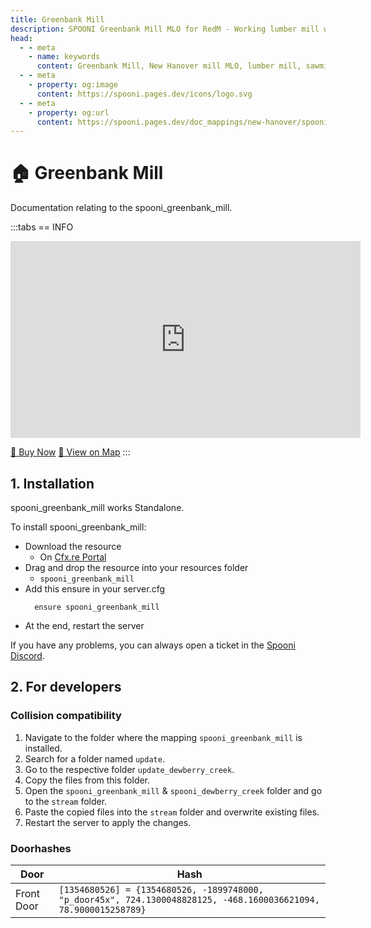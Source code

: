 ```yaml
---
title: Greenbank Mill
description: SPOONI Greenbank Mill MLO for RedM - Working lumber mill with processing area. Industrial facility for New Hanover logging roleplay in Red Dead Redemption 2.
head:
  - - meta
    - name: keywords
      content: Greenbank Mill, New Hanover mill MLO, lumber mill, sawmill, logging facility, RedM mill, RDR2 New Hanover
  - - meta
    - property: og:image
      content: https://spooni.pages.dev/icons/logo.svg
  - - meta
    - property: og:url
      content: https://spooni.pages.dev/doc_mappings/new-hanover/spooni_greenbank_mill
---
```


# 🏠 Greenbank Mill
Documentation relating to the spooni_greenbank_mill.

:::tabs
== INFO
<iframe width="560" height="315" src="https://www.youtube.com/embed/5oxfL-UIqOA?si=n-ljIBEGJzS1AAj5" frameborder="0" allow="accelerometer; autoplay; clipboard-write; encrypted-media; gyroscope; picture-in-picture; web-share" referrerpolicy="strict-origin-when-cross-origin" allowfullscreen></iframe>

<a href="https://spooni-mapping.tebex.io/package/6356024" class="button-buy">🛒 Buy Now</a>
<a href="https://spooni.de/rdr2/?m=house96" class="button-map">📍 View on Map</a>
:::

## 1. Installation
spooni_greenbank_mill works Standalone.  

To install spooni_greenbank_mill:
- Download the resource
  - On [Cfx.re Portal](https://portal.cfx.re/)
- Drag and drop the resource into your resources folder
  - `spooni_greenbank_mill`
- Add this ensure in your server.cfg
  ```
    ensure spooni_greenbank_mill
  ```
- At the end, restart the server

If you have any problems, you can always open a ticket in the [Spooni Discord](https://discord.gg/spooni).

## 2. For developers
### Collision compatibility <Badge type="danger" text="IMPORTANT"/>
1. Navigate to the folder where the mapping `spooni_greenbank_mill` is installed.
2. Search for a folder named `update`.
3. Go to the respective folder `update_dewberry_creek`.
4. Copy the files from this folder.
5. Open the `spooni_greenbank_mill` & `spooni_dewberry_creek` folder and go to the `stream` folder.
6. Paste the copied files into the `stream` folder and overwrite existing files.
7. Restart the server to apply the changes.

### Doorhashes
| Door                      | Hash
|---------------------------|----------------------------------------------------------------------------------|
| Front Door                | `[1354680526] = {1354680526, -1899748000, "p_door45x", 724.1300048828125, -468.1600036621094, 78.9000015258789}`
